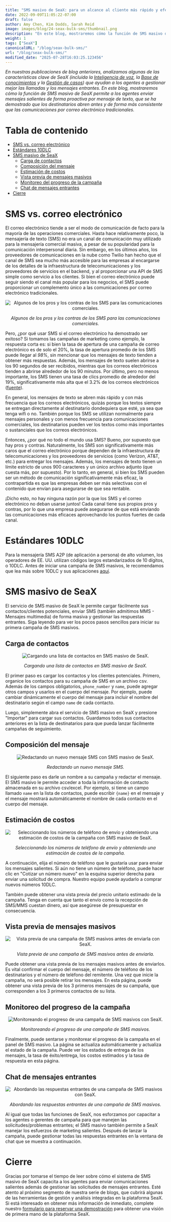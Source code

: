 ```yaml
---
title: "SMS masivo de SeaX: para un alcance al cliente más rápido y efectivo"
date: 2022-09-09T11:05:22-07:00
draft: false
author: Amy Chen, Kim Dodds, Sarah Reid
image: images/blog/24-seax-bulk-sms/thumbnail.png
description: "En este blog, mostraremos cómo la función de SMS masivo de SeaX permite a los agentes enviar mensajes salientes de forma proactiva por mensaje de texto."
weight: 1
tags: ["SeaX"]
canonicalURL: "/blog/seax-bulk-sms/"
url: "/blog/seax-bulk-sms/"
modified_date: "2025-07-28T16:03:25.123456"
---
```


*En nuestras publicaciones de blog anteriores, analizamos algunas de las características clave de SeaX (incluida la [Inteligencia de voz](https://seasalt.ai/blog/21-seax-voice-intelligence/), la [Base de conocimientos](https://seasalt.ai/blog/22-seax-knowledge-base/) y la [Gestión de casos](https://seasalt.ai/blog/23-seax-case-management/)) que ayudan a los agentes a gestionar mejor las llamadas y los mensajes entrantes. En este blog, mostraremos cómo la función de SMS masivo de SeaX permite a los agentes enviar mensajes salientes de forma proactiva por mensaje de texto, que se ha demostrado que los destinatarios abren antes y de forma más consistente que las comunicaciones por correo electrónico tradicionales.*

# Tabla de contenido
- [SMS vs. correo electrónico](#sms-vs-email)
- [Estándares 10DLC](#10dlc-standards)
- [SMS masivo de SeaX](#seax-bulk-sms)
    - [Carga de contactos](#contact-upload)
    - [Composición del mensaje](#message-composition)
    - [Estimación de costos](#cost-estimate)
    - [Vista previa de mensajes masivos](#bulk-message-preview)
    - [Monitoreo del progreso de la campaña](#campaign-progress-monitoring)
    - [Chat de mensajes entrantes](#incoming-message-chat)
- [Cierre](#closing)

# SMS vs. correo electrónico

El correo electrónico tiende a ser el modo de comunicación de facto para la mayoría de las operaciones comerciales. Hasta hace relativamente poco, la mensajería de texto (SMS) no era un canal de comunicación muy utilizado para la mensajería comercial masiva, a pesar de su popularidad para la comunicación interpersonal diaria. Sin embargo, en los últimos años, los proveedores de comunicaciones en la nube como Twilio han hecho que el canal de SMS sea mucho más accesible para las empresas al encargarse de los detalles de la infraestructura de telecomunicaciones y los proveedores de servicios en el backend, y al proporcionar una API de SMS simple como servicio a los clientes. Si bien el correo electrónico puede seguir siendo el canal más popular para los negocios, el SMS puede proporcionar un complemento único a las comunicaciones por correo electrónico tradicionales.

<center>
<img src="/images/blog/24-seax-bulk-sms/1-pros-cons.png" alt="Algunos de los pros y los contras de los SMS para las comunicaciones comerciales."/>

*Algunos de los pros y los contras de los SMS para las comunicaciones comerciales.*
</center>

Pero, ¿por qué usar SMS si el correo electrónico ha demostrado ser exitoso? Si tomamos las campañas de marketing como ejemplo, la respuesta corta es: si bien la tasa de apertura de una campaña de correo electrónico es de solo el 20%, la tasa de apertura promedio de los SMS puede llegar al *98%*, sin mencionar que los mensajes de texto tienden a obtener más respuestas. Además, los mensajes de texto suelen abrirse a los 90 segundos de ser recibidos, mientras que los correos electrónicos tienden a abrirse alrededor de los 90 minutos. Por último, pero no menos importante, los SMS tienen una tasa de clics promedio de alrededor del 19%, significativamente más alta que el 3.2% de los correos electrónicos ([fuente](https://manychat.com/blog/sms-vs-email-marketing-2021/)).

En general, los mensajes de texto se abren más rápido y con más frecuencia que los correos electrónicos, quizás porque los textos siempre se entregan directamente al destinatario dondequiera que esté, ya sea que tenga wifi o no. También porque los SMS se utilizan normalmente para mensajes personales y con menos frecuencia para comunicaciones comerciales, los destinatarios pueden ver los textos como más importantes o sustanciales que los correos electrónicos.

Entonces, ¿por qué no todo el mundo usa SMS? Bueno, por supuesto que hay pros y contras. Naturalmente, los SMS son significativamente más caros que el correo electrónico porque dependen de la infraestructura de telecomunicaciones y los proveedores de servicios (como Verizon, AT&T, etc.) para entregar los mensajes. Además, los mensajes de texto tienen un límite estricto de unos 900 caracteres y un único archivo adjunto (que cuesta más, por supuesto). Por lo tanto, en general, si bien los SMS pueden ser un método de comunicación significativamente más eficaz, la contrapartida es que las empresas deben ser más selectivas con el contenido que envían para asegurarse de que sea rentable.

¡Dicho esto, no hay ninguna razón por la que los SMS y el correo electrónico no deban usarse juntos! Cada canal tiene sus propios pros y contras, por lo que una empresa puede asegurarse de que está enviando las comunicaciones más eficaces aprovechando los puntos fuertes de cada canal.

# Estándares 10DLC

Para la mensajería SMS A2P (de aplicación a persona) de alto volumen, los operadores de EE. UU. utilizan códigos largos estandarizados de 10 dígitos, o 10DLC. Antes de iniciar una campaña de SMS masivos, le recomendamos que lea más sobre 10DLC y sus aplicaciones [aquí](https://support.twilio.com/hc/en-us/articles/1260800720410-What-is-A2P-10DLC-).

# SMS masivo de SeaX

El servicio de SMS masivo de SeaX le permite cargar fácilmente sus contactos/clientes potenciales, enviar SMS (también admitimos MMS - Mensajes multimedia) de forma masiva y gestionar las respuestas entrantes. Siga leyendo para ver los pocos pasos sencillos para iniciar su primera campaña de SMS masivos.

## Carga de contactos

<center>
<img src="/images/blog/24-seax-bulk-sms/2-contact-upload.png" alt="Cargando una lista de contactos en SMS masivo de SeaX."/>

*Cargando una lista de contactos en SMS masivo de SeaX.*
</center>

El primer paso es cargar los contactos y los clientes potenciales. Primero, organice los contactos para su campaña de SMS en un archivo csv. Además de los campos obligatorios, `phone_number` y `name`, puede agregar otros campos y usarlos en el cuerpo del mensaje. Por ejemplo, puede cambiar dinámicamente el cuerpo del mensaje para incluir el nombre del destinatario según el campo `name` de cada contacto.

Luego, simplemente abra el servicio de SMS masivo en SeaX y presione "Importar" para cargar sus contactos. Guardamos todos sus contactos anteriores en la lista de destinatarios para que pueda lanzar fácilmente campañas de seguimiento.

## Composición del mensaje

<center>
<img src="/images/blog/24-seax-bulk-sms/3-message-draft.png" alt="Redactando un nuevo mensaje SMS con SMS masivo de SeaX."/>

*Redactando un nuevo mensaje SMS.*
</center>

El siguiente paso es darle un nombre a su campaña y redactar el mensaje. El SMS masivo le permite acceder a toda la información de contacto almacenada en su archivo csv/excel. Por ejemplo, si tiene un campo llamado `name` en la lista de contactos, puede escribir `{name}` en el mensaje y el mensaje mostrará automáticamente el nombre de cada contacto en el cuerpo del mensaje.

## Estimación de costos

<center>
<img src="/images/blog/24-seax-bulk-sms/4-cost-estimate.png" alt="Seleccionando los números de teléfono de envío y obteniendo una estimación de costos de la campaña con SMS masivo de SeaX."/>

*Seleccionando los números de teléfono de envío y obteniendo una estimación de costos de la campaña.*
</center>

A continuación, elija el número de teléfono que le gustaría usar para enviar los mensajes salientes. Si aún no tiene un número de teléfono, puede hacer clic en "Cotizar un número nuevo" en la esquina superior derecha para enviar una solicitud de compra. Nuestro equipo puede ayudarlo a comprar nuevos números 10DLC.

También puede obtener una vista previa del precio unitario estimado de la campaña. Tenga en cuenta que tanto el envío como la recepción de SMS/MMS cuestan dinero, así que asegúrese de presupuestar en consecuencia.

## Vista previa de mensajes masivos

<center>
<img src="/images/blog/24-seax-bulk-sms/5-preview.png" alt="Vista previa de una campaña de SMS masivos antes de enviarla con SeaX."/>

*Vista previa de una campaña de SMS masivos antes de enviarla.*
</center>

Puede obtener una vista previa de los mensajes masivos antes de enviarlos. Es vital confirmar el cuerpo del mensaje, el número de teléfono de los destinatarios y el número de teléfono del remitente. Una vez que inicie la campaña, no será posible retirar los mensajes. En esta página, puede obtener una vista previa de los 3 primeros mensajes de su campaña, que corresponden a los 3 primeros contactos de su lista.

## Monitoreo del progreso de la campaña

<center>
<img src="/images/blog/24-seax-bulk-sms/6-monitor.png" alt="Monitoreando el progreso de una campaña de SMS masivos con SeaX."/>

*Monitoreando el progreso de una campaña de SMS masivos.*
</center>

Finalmente, puede sentarse y monitorear el progreso de la campaña en el panel de SMS masivo. La página se actualiza automáticamente y actualiza el estado de la campaña. Puede ver los estados de entrega de los mensajes, la tasa de éxito/entrega, los costos estimados y la tasa de respuesta en esta página.

## Chat de mensajes entrantes

<center>
<img src="/images/blog/24-seax-bulk-sms/7-chat.png" alt="Abordando las respuestas entrantes de una campaña de SMS masivos con SeaX."/>

*Abordando las respuestas entrantes de una campaña de SMS masivos.*
</center>

Al igual que todas las funciones de SeaX, nos esforzamos por capacitar a los agentes o gerentes de campaña para que manejen las solicitudes/problemas entrantes; el SMS masivo también permite a SeaX manejar los esfuerzos de marketing salientes. Después de lanzar la campaña, puede gestionar todas las respuestas entrantes en la ventana de chat que se muestra a continuación.

# Cierre

Gracias por tomarse el tiempo de leer sobre cómo el sistema de SMS masivo de SeaX capacita a los agentes para enviar comunicaciones salientes además de gestionar las solicitudes de mensajes entrantes. Esté atento al próximo segmento de nuestra serie de blogs, que cubrirá algunas de las herramientas de gestión y análisis integradas en la plataforma SeaX. Si está interesado en obtener más información de inmediato, complete nuestro [formulario para reservar una demostración](https://meetings.hubspot.com/seasalt-ai/seasalt-meeting) para obtener una visión de primera mano de la plataforma SeaX.
